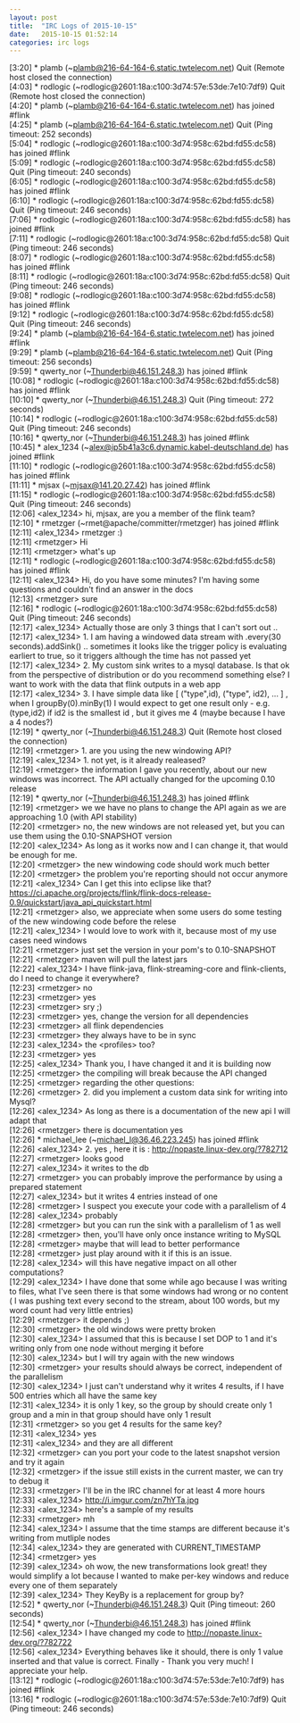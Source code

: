```yaml
---
layout: post
title:  "IRC Logs of 2015-10-15"
date:   2015-10-15 01:52:14
categories: irc logs
---
```

<span class="irc-date">[3:20]</span> <span class="irc-navy">* plamb (~plamb@216-64-164-6.static.twtelecom.net) Quit (Remote host closed the connection)</span><br />
<span class="irc-date">[4:03]</span> <span class="irc-navy">* rodlogic (~rodlogic@2601:18a:c100:3d74:57e:53de:7e10:7df9) Quit (Remote host closed the connection)</span><br />
<span class="irc-date">[4:20]</span> <span class="irc-green">* plamb (~plamb@216-64-164-6.static.twtelecom.net) has joined #flink</span><br />
<span class="irc-date">[4:25]</span> <span class="irc-navy">* plamb (~plamb@216-64-164-6.static.twtelecom.net) Quit (Ping timeout: 252 seconds)</span><br />
<span class="irc-date">[5:04]</span> <span class="irc-green">* rodlogic (~rodlogic@2601:18a:c100:3d74:958c:62bd:fd55:dc58) has joined #flink</span><br />
<span class="irc-date">[5:09]</span> <span class="irc-navy">* rodlogic (~rodlogic@2601:18a:c100:3d74:958c:62bd:fd55:dc58) Quit (Ping timeout: 240 seconds)</span><br />
<span class="irc-date">[6:05]</span> <span class="irc-green">* rodlogic (~rodlogic@2601:18a:c100:3d74:958c:62bd:fd55:dc58) has joined #flink</span><br />
<span class="irc-date">[6:10]</span> <span class="irc-navy">* rodlogic (~rodlogic@2601:18a:c100:3d74:958c:62bd:fd55:dc58) Quit (Ping timeout: 246 seconds)</span><br />
<span class="irc-date">[7:06]</span> <span class="irc-green">* rodlogic (~rodlogic@2601:18a:c100:3d74:958c:62bd:fd55:dc58) has joined #flink</span><br />
<span class="irc-date">[7:11]</span> <span class="irc-navy">* rodlogic (~rodlogic@2601:18a:c100:3d74:958c:62bd:fd55:dc58) Quit (Ping timeout: 246 seconds)</span><br />
<span class="irc-date">[8:07]</span> <span class="irc-green">* rodlogic (~rodlogic@2601:18a:c100:3d74:958c:62bd:fd55:dc58) has joined #flink</span><br />
<span class="irc-date">[8:11]</span> <span class="irc-navy">* rodlogic (~rodlogic@2601:18a:c100:3d74:958c:62bd:fd55:dc58) Quit (Ping timeout: 246 seconds)</span><br />
<span class="irc-date">[9:08]</span> <span class="irc-green">* rodlogic (~rodlogic@2601:18a:c100:3d74:958c:62bd:fd55:dc58) has joined #flink</span><br />
<span class="irc-date">[9:12]</span> <span class="irc-navy">* rodlogic (~rodlogic@2601:18a:c100:3d74:958c:62bd:fd55:dc58) Quit (Ping timeout: 246 seconds)</span><br />
<span class="irc-date">[9:24]</span> <span class="irc-green">* plamb (~plamb@216-64-164-6.static.twtelecom.net) has joined #flink</span><br />
<span class="irc-date">[9:29]</span> <span class="irc-navy">* plamb (~plamb@216-64-164-6.static.twtelecom.net) Quit (Ping timeout: 256 seconds)</span><br />
<span class="irc-date">[9:59]</span> <span class="irc-green">* qwerty_nor (~Thunderbi@46.151.248.3) has joined #flink</span><br />
<span class="irc-date">[10:08]</span> <span class="irc-green">* rodlogic (~rodlogic@2601:18a:c100:3d74:958c:62bd:fd55:dc58) has joined #flink</span><br />
<span class="irc-date">[10:10]</span> <span class="irc-navy">* qwerty_nor (~Thunderbi@46.151.248.3) Quit (Ping timeout: 272 seconds)</span><br />
<span class="irc-date">[10:14]</span> <span class="irc-navy">* rodlogic (~rodlogic@2601:18a:c100:3d74:958c:62bd:fd55:dc58) Quit (Ping timeout: 246 seconds)</span><br />
<span class="irc-date">[10:16]</span> <span class="irc-green">* qwerty_nor (~Thunderbi@46.151.248.3) has joined #flink</span><br />
<span class="irc-date">[10:45]</span> <span class="irc-green">* alex_1234 (~alex@ip5b41a3c6.dynamic.kabel-deutschland.de) has joined #flink</span><br />
<span class="irc-date">[11:10]</span> <span class="irc-green">* rodlogic (~rodlogic@2601:18a:c100:3d74:958c:62bd:fd55:dc58) has joined #flink</span><br />
<span class="irc-date">[11:11]</span> <span class="irc-green">* mjsax (~mjsax@141.20.27.42) has joined #flink</span><br />
<span class="irc-date">[11:15]</span> <span class="irc-navy">* rodlogic (~rodlogic@2601:18a:c100:3d74:958c:62bd:fd55:dc58) Quit (Ping timeout: 246 seconds)</span><br />
<span class="irc-date">[12:06]</span> <span class="irc-black">&lt;alex_1234&gt; hi, mjsax, are you a member of the flink team?</span><br />
<span class="irc-date">[12:10]</span> <span class="irc-green">* rmetzger (~rmet@apache/committer/rmetzger) has joined #flink</span><br />
<span class="irc-date">[12:11]</span> <span class="irc-black">&lt;alex_1234&gt; rmetzger :)</span><br />
<span class="irc-date">[12:11]</span> <span class="irc-black">&lt;rmetzger&gt; Hi</span><br />
<span class="irc-date">[12:11]</span> <span class="irc-black">&lt;rmetzger&gt; what's up</span><br />
<span class="irc-date">[12:11]</span> <span class="irc-green">* rodlogic (~rodlogic@2601:18a:c100:3d74:958c:62bd:fd55:dc58) has joined #flink</span><br />
<span class="irc-date">[12:11]</span> <span class="irc-black">&lt;alex_1234&gt; Hi, do you have some minutes? I'm having some questions and couldn't find an answer in the docs</span><br />
<span class="irc-date">[12:13]</span> <span class="irc-black">&lt;rmetzger&gt; sure</span><br />
<span class="irc-date">[12:16]</span> <span class="irc-navy">* rodlogic (~rodlogic@2601:18a:c100:3d74:958c:62bd:fd55:dc58) Quit (Ping timeout: 246 seconds)</span><br />
<span class="irc-date">[12:17]</span> <span class="irc-black">&lt;alex_1234&gt; Actually those are only 3 things that I can't sort out ..</span><br />
<span class="irc-date">[12:17]</span> <span class="irc-black">&lt;alex_1234&gt; 1. I am having a windowed data stream with .every(30 seconds).addSink() .. sometimes it looks like the trigger policy is evaluating earliert to true, so it triggers although the time has not passed yet</span><br />
<span class="irc-date">[12:17]</span> <span class="irc-black">&lt;alex_1234&gt; 2. My custom sink writes to a mysql database. Is that ok from the perspective of distribution or do you recommend something else? I want to work with the data that flink outputs in a web app</span><br />
<span class="irc-date">[12:17]</span> <span class="irc-black">&lt;alex_1234&gt; 3. I have simple data like [ ("type",id), ("type", id2), ... ]  , when I groupBy(0).minBy(1) I would expect to get one result only - e.g. (type,id2) if id2 is the smallest id , but it gives me 4 (maybe because I have a 4 nodes?)</span><br />
<span class="irc-date">[12:19]</span> <span class="irc-navy">* qwerty_nor (~Thunderbi@46.151.248.3) Quit (Remote host closed the connection)</span><br />
<span class="irc-date">[12:19]</span> <span class="irc-black">&lt;rmetzger&gt; 1. are you using the new windowing API?</span><br />
<span class="irc-date">[12:19]</span> <span class="irc-black">&lt;alex_1234&gt; 1. not yet, is it already realeased?</span><br />
<span class="irc-date">[12:19]</span> <span class="irc-black">&lt;rmetzger&gt; the information I gave you recently, about our new windows was incorrect. The API actually changed for the upcoming 0.10 release</span><br />
<span class="irc-date">[12:19]</span> <span class="irc-green">* qwerty_nor (~Thunderbi@46.151.248.3) has joined #flink</span><br />
<span class="irc-date">[12:19]</span> <span class="irc-black">&lt;rmetzger&gt; we we have no plans to change the API again as we are approaching 1.0 (with API stability)</span><br />
<span class="irc-date">[12:20]</span> <span class="irc-black">&lt;rmetzger&gt; no, the new windows are not released yet, but you can use them using the 0.10-SNAPSHOT version</span><br />
<span class="irc-date">[12:20]</span> <span class="irc-black">&lt;alex_1234&gt; As long as it works now and I can change it, that would be enough for me.</span><br />
<span class="irc-date">[12:20]</span> <span class="irc-black">&lt;rmetzger&gt; the new windowing code should work much better</span><br />
<span class="irc-date">[12:20]</span> <span class="irc-black">&lt;rmetzger&gt; the problem you're reporting should not occur anymore</span><br />
<span class="irc-date">[12:21]</span> <span class="irc-black">&lt;alex_1234&gt; Can I get this into eclipse like that? <a href="https://ci.apache.org/projects/flink/flink-docs-release-0.9/quickstart/java_api_quickstart.html">https://ci.apache.org/projects/flink/flink-docs-release-0.9/quickstart/java_api_quickstart.html</a></span><br />
<span class="irc-date">[12:21]</span> <span class="irc-black">&lt;rmetzger&gt; also, we appreciate when some users do some testing of the new windowing code before the relese</span><br />
<span class="irc-date">[12:21]</span> <span class="irc-black">&lt;alex_1234&gt; I would love to work with it, because most of my use cases need windows</span><br />
<span class="irc-date">[12:21]</span> <span class="irc-black">&lt;rmetzger&gt; just set the version in your pom's to 0.10-SNAPSHOT</span><br />
<span class="irc-date">[12:21]</span> <span class="irc-black">&lt;rmetzger&gt; maven will pull the latest jars</span><br />
<span class="irc-date">[12:22]</span> <span class="irc-black">&lt;alex_1234&gt; I have flink-java, flink-streaming-core and flink-clients, do I need to change it everywhere?</span><br />
<span class="irc-date">[12:23]</span> <span class="irc-black">&lt;rmetzger&gt; no</span><br />
<span class="irc-date">[12:23]</span> <span class="irc-black">&lt;rmetzger&gt; yes</span><br />
<span class="irc-date">[12:23]</span> <span class="irc-black">&lt;rmetzger&gt; sry ;)</span><br />
<span class="irc-date">[12:23]</span> <span class="irc-black">&lt;rmetzger&gt; yes, change the version for all dependencies</span><br />
<span class="irc-date">[12:23]</span> <span class="irc-black">&lt;rmetzger&gt; all flink dependencies</span><br />
<span class="irc-date">[12:23]</span> <span class="irc-black">&lt;rmetzger&gt; they always have to be in sync</span><br />
<span class="irc-date">[12:23]</span> <span class="irc-black">&lt;alex_1234&gt; the &lt;profiles&gt; too?</span><br />
<span class="irc-date">[12:23]</span> <span class="irc-black">&lt;rmetzger&gt; yes</span><br />
<span class="irc-date">[12:25]</span> <span class="irc-black">&lt;alex_1234&gt; Thank you, I have changed it and it is building now</span><br />
<span class="irc-date">[12:25]</span> <span class="irc-black">&lt;rmetzger&gt; the compiling will break because the API changed</span><br />
<span class="irc-date">[12:25]</span> <span class="irc-black">&lt;rmetzger&gt; regarding the other questions:</span><br />
<span class="irc-date">[12:26]</span> <span class="irc-black">&lt;rmetzger&gt; 2. did you implement a custom data sink for writing into Mysql?</span><br />
<span class="irc-date">[12:26]</span> <span class="irc-black">&lt;alex_1234&gt; As long as there is a documentation of the new api I will adapt that</span><br />
<span class="irc-date">[12:26]</span> <span class="irc-black">&lt;rmetzger&gt; there is documentation yes</span><br />
<span class="irc-date">[12:26]</span> <span class="irc-green">* michael_lee (~michael_l@36.46.223.245) has joined #flink</span><br />
<span class="irc-date">[12:26]</span> <span class="irc-black">&lt;alex_1234&gt; 2. yes , here it is : <a href="http://nopaste.linux-dev.org/?782712">http://nopaste.linux-dev.org/?782712</a></span><br />
<span class="irc-date">[12:27]</span> <span class="irc-black">&lt;rmetzger&gt; looks good</span><br />
<span class="irc-date">[12:27]</span> <span class="irc-black">&lt;alex_1234&gt; it writes to the db</span><br />
<span class="irc-date">[12:27]</span> <span class="irc-black">&lt;rmetzger&gt; you can probably improve the performance by using a prepared statement</span><br />
<span class="irc-date">[12:27]</span> <span class="irc-black">&lt;alex_1234&gt; but it writes 4 entries instead of one</span><br />
<span class="irc-date">[12:28]</span> <span class="irc-black">&lt;rmetzger&gt; I suspect you execute your code with a parallelism of 4</span><br />
<span class="irc-date">[12:28]</span> <span class="irc-black">&lt;alex_1234&gt; probably</span><br />
<span class="irc-date">[12:28]</span> <span class="irc-black">&lt;rmetzger&gt; but you can run the sink with a parallelism of 1 as well</span><br />
<span class="irc-date">[12:28]</span> <span class="irc-black">&lt;rmetzger&gt; then, you'll have only once instance writing to MySQL</span><br />
<span class="irc-date">[12:28]</span> <span class="irc-black">&lt;rmetzger&gt; maybe that will lead to better performance</span><br />
<span class="irc-date">[12:28]</span> <span class="irc-black">&lt;rmetzger&gt; just play around with it if this is an issue.</span><br />
<span class="irc-date">[12:28]</span> <span class="irc-black">&lt;alex_1234&gt; will this have negative impact on all other computations?</span><br />
<span class="irc-date">[12:29]</span> <span class="irc-black">&lt;alex_1234&gt; I have done that some while ago because I was writing to files, what I've seen there is that some windows had wrong or no content ( I was pushing text every second to the stream, about 100 words, but my word count had very little entries)</span><br />
<span class="irc-date">[12:29]</span> <span class="irc-black">&lt;rmetzger&gt; it depends ;)</span><br />
<span class="irc-date">[12:30]</span> <span class="irc-black">&lt;rmetzger&gt; the old windows were pretty broken</span><br />
<span class="irc-date">[12:30]</span> <span class="irc-black">&lt;alex_1234&gt; I assumed that this is because I set DOP to 1 and it's writing only from one node without merging it before</span><br />
<span class="irc-date">[12:30]</span> <span class="irc-black">&lt;alex_1234&gt; but I will try again with the new windows</span><br />
<span class="irc-date">[12:30]</span> <span class="irc-black">&lt;rmetzger&gt; your results should always be correct, independent of the parallelism</span><br />
<span class="irc-date">[12:30]</span> <span class="irc-black">&lt;alex_1234&gt; I just can't understand why it writes 4 results, if I have 500 entries which all have the same key</span><br />
<span class="irc-date">[12:31]</span> <span class="irc-black">&lt;alex_1234&gt; it is only 1 key, so the group by should create only 1 group and a min in that group should have only 1 result</span><br />
<span class="irc-date">[12:31]</span> <span class="irc-black">&lt;rmetzger&gt; so you get 4 results for the same key?</span><br />
<span class="irc-date">[12:31]</span> <span class="irc-black">&lt;alex_1234&gt; yes</span><br />
<span class="irc-date">[12:31]</span> <span class="irc-black">&lt;alex_1234&gt; and they are all different</span><br />
<span class="irc-date">[12:32]</span> <span class="irc-black">&lt;rmetzger&gt; can you port your code to the latest snapshot version and try it again</span><br />
<span class="irc-date">[12:32]</span> <span class="irc-black">&lt;rmetzger&gt; if the issue still exists in the current master, we can try to debug it</span><br />
<span class="irc-date">[12:33]</span> <span class="irc-black">&lt;rmetzger&gt; I'll be in the IRC channel for at least 4 more hours</span><br />
<span class="irc-date">[12:33]</span> <span class="irc-black">&lt;alex_1234&gt; <a href="http://i.imgur.com/zn7hYTa.jpg">http://i.imgur.com/zn7hYTa.jpg</a></span><br />
<span class="irc-date">[12:33]</span> <span class="irc-black">&lt;alex_1234&gt; here's a sample of my results</span><br />
<span class="irc-date">[12:33]</span> <span class="irc-black">&lt;rmetzger&gt; mh</span><br />
<span class="irc-date">[12:34]</span> <span class="irc-black">&lt;alex_1234&gt; I assume that the time stamps are different because it's writing from mutliple nodes</span><br />
<span class="irc-date">[12:34]</span> <span class="irc-black">&lt;alex_1234&gt; they are generated with CURRENT_TIMESTAMP</span><br />
<span class="irc-date">[12:34]</span> <span class="irc-black">&lt;rmetzger&gt; yes</span><br />
<span class="irc-date">[12:39]</span> <span class="irc-black">&lt;alex_1234&gt; oh wow, the new transformations look great! they would simplify a lot because I wanted to make per-key windows and reduce every one of them separately</span><br />
<span class="irc-date">[12:39]</span> <span class="irc-black">&lt;alex_1234&gt; They KeyBy is a replacement for group by?</span><br />
<span class="irc-date">[12:52]</span> <span class="irc-navy">* qwerty_nor (~Thunderbi@46.151.248.3) Quit (Ping timeout: 260 seconds)</span><br />
<span class="irc-date">[12:54]</span> <span class="irc-green">* qwerty_nor (~Thunderbi@46.151.248.3) has joined #flink</span><br />
<span class="irc-date">[12:56]</span> <span class="irc-black">&lt;alex_1234&gt; I have changed my code to <a href="http://nopaste.linux-dev.org/?782722">http://nopaste.linux-dev.org/?782722</a></span><br />
<span class="irc-date">[12:56]</span> <span class="irc-black">&lt;alex_1234&gt; Everything behaves like it should, there is only 1 value inserted and that value is correct. Finally - Thank you very much! I appreciate your help.</span><br />
<span class="irc-date">[13:12]</span> <span class="irc-green">* rodlogic (~rodlogic@2601:18a:c100:3d74:57e:53de:7e10:7df9) has joined #flink</span><br />
<span class="irc-date">[13:16]</span> <span class="irc-navy">* rodlogic (~rodlogic@2601:18a:c100:3d74:57e:53de:7e10:7df9) Quit (Ping timeout: 246 seconds)</span><br />
